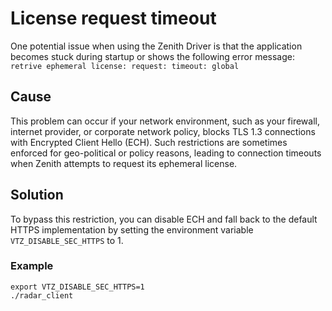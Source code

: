 # License request timeout
One potential issue when using the Zenith Driver is that the application becomes stuck during startup or shows the following error message:
`retrive ephemeral license: request: timeout: global`

## Cause
This problem can occur if your network environment, such as your firewall, internet provider, or corporate network policy, blocks TLS 1.3 connections with Encrypted Client Hello (ECH). Such restrictions are sometimes enforced for geo-political or policy reasons, leading to connection timeouts when Zenith attempts to request its ephemeral license.

## Solution
To bypass this restriction, you can disable ECH and fall back to the default HTTPS implementation by setting the environment variable `VTZ_DISABLE_SEC_HTTPS` to 1.

### Example
```
export VTZ_DISABLE_SEC_HTTPS=1
./radar_client
```